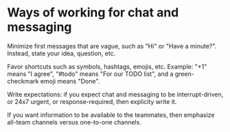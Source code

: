 # Ways of working for chat and messaging

Minimize first messages that are vague, such as "Hi" or "Have a minute?". Instead, state your idea, question, etc.

Favor shortcuts such as symbols, hashtags, emojis, etc. Example: "+1" means "I agree", "#todo" means "For our TODO list", and a green-checkmark emoji means "Done".

Write expectations: if you expect chat and messaging to be interrupt-driven, or 24x7 urgent, or response-required, then explicity write it.

If you want information to be available to the teammates, then emphasize all-team channels versus one-to-one channels.
